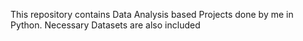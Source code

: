 This repository contains Data Analysis based Projects done by me  in Python.  Necessary Datasets are also included
